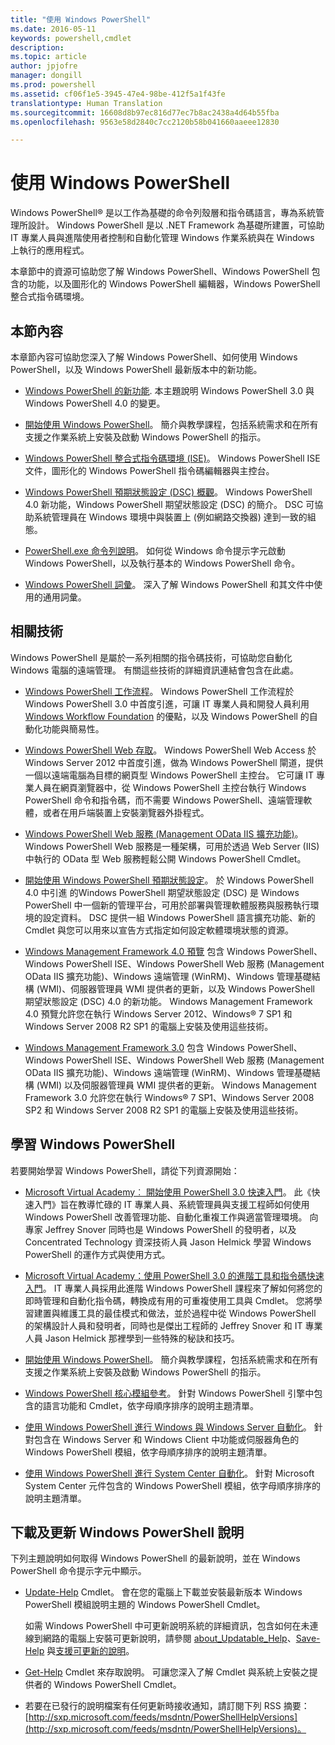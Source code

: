 ```yaml
---
title: "使用 Windows PowerShell"
ms.date: 2016-05-11
keywords: powershell,cmdlet
description: 
ms.topic: article
author: jpjofre
manager: dongill
ms.prod: powershell
ms.assetid: cf06f1e5-3945-47e4-98be-412f5a1f43fe
translationtype: Human Translation
ms.sourcegitcommit: 16608d8b97ec816d77ec7b8ac2438a4d64b55fba
ms.openlocfilehash: 9563e58d2840c7cc2120b58b041660aaeee12830

---
```


# 使用 Windows PowerShell
Windows PowerShell® 是以工作為基礎的命令列殼層和指令碼語言，專為系統管理所設計。 Windows PowerShell 是以 .NET Framework 為基礎所建置，可協助 IT 專業人員與進階使用者控制和自動化管理 Windows 作業系統與在 Windows 上執行的應用程式。

本章節中的資源可協助您了解 Windows PowerShell、Windows PowerShell 包含的功能，以及圖形化的 Windows PowerShell 編輯器，Windows PowerShell 整合式指令碼環境。

## 本節內容
本章節內容可協助您深入了解 Windows PowerShell、如何使用 Windows PowerShell，以及 Windows PowerShell 最新版本中的新功能。

-   [Windows PowerShell 的新功能](../../whats-new/What-s-New-in-Windows-PowerShell-50.md). 本主題說明 Windows PowerShell 3.0 與 Windows PowerShell 4.0 的變更。

-   [開始使用 Windows PowerShell](../Getting-Started-with-Windows-PowerShell.md)。 簡介與教學課程，包括系統需求和在所有支援之作業系統上安裝及啟動 Windows PowerShell 的指示。

-   [Windows PowerShell 整合式指令碼環境 &#40;ISE&#41;](Windows-PowerShell-Integrated-Scripting-Environment--ISE-.md)。 Windows PowerShell ISE 文件，圖形化的 Windows PowerShell 指令碼編輯器與主控台。

-   [Windows PowerShell 預期狀態設定 (DSC) 概觀](https://technet.microsoft.com/en-us/library/04c9e716-822c-40f0-8fdf-f2dda8abd888)。 Windows PowerShell 4.0 新功能，Windows PowerShell 期望狀態設定 (DSC) 的簡介。 DSC 可協助系統管理員在 Windows 環境中與裝置上 (例如網路交換器) 達到一致的組態。

-   [PowerShell.exe 命令列說明](../../core-powershell/console/PowerShell.exe-Command-Line-Help.md)。 如何從 Windows 命令提示字元啟動 Windows PowerShell，以及執行基本的 Windows PowerShell 命令。

-   [Windows PowerShell 詞彙](../../Windows-PowerShell-Glossary.md)。 深入了解 Windows PowerShell 和其文件中使用的通用詞彙。

## 相關技術
Windows PowerShell 是屬於一系列相關的指令碼技術，可協助您自動化 Windows 電腦的遠端管理。 有關這些技術的詳細資訊連結會包含在此處。

-   [Windows PowerShell 工作流程](http://technet.microsoft.com/library/jj134242.aspx)。 Windows PowerShell 工作流程於 Windows PowerShell 3.0 中首度引進，可讓 IT 專業人員和開發人員利用 [Windows Workflow Foundation](http://msdn.microsoft.com/library/ee342461.aspx) 的優點，以及 Windows PowerShell 的自動化功能與簡易性。

-   [Windows PowerShell Web 存取](http://technet.microsoft.com/library/hh831611.aspx)。 Windows PowerShell Web Access 於 Windows Server 2012 中首度引進，做為 Windows PowerShell 閘道，提供一個以遠端電腦為目標的網頁型 Windows PowerShell 主控台。 它可讓 IT 專業人員在網頁瀏覽器中，從 Windows PowerShell 主控台執行 Windows PowerShell 命令和指令碼，而不需要 Windows PowerShell、遠端管理軟體，或者在用戶端裝置上安裝瀏覽器外掛程式。

-   [Windows PowerShell Web 服務 (Management OData IIS 擴充功能)](http://msdn.microsoft.com/library/windows/desktop/hh880865.aspx)。 Windows PowerShell Web 服務是一種架構，可用於透過 Web Server (IIS) 中執行的 OData 型 Web 服務輕鬆公開 Windows PowerShell Cmdlet。

-   [開始使用 Windows PowerShell 預期狀態設定](https://technet.microsoft.com/en-us/library/c134aa32-b085-4656-9a89-955d8ff768d0)。 於 Windows PowerShell 4.0 中引進 的Windows PowerShell 期望狀態設定 (DSC) 是 Windows PowerShell 中一個新的管理平台，可用於部署與管理軟體服務與服務執行環境的設定資料。 DSC 提供一組 Windows PowerShell 語言擴充功能、新的 Cmdlet 與您可以用來以宣告方式指定如何設定軟體環境狀態的資源。

-   [Windows Management Framework 4.0 預覽](http://go.microsoft.com/fwlink/?LinkID=293881) 包含 Windows PowerShell、Windows PowerShell ISE、Windows PowerShell Web 服務 (Management OData IIS 擴充功能)、Windows 遠端管理 (WinRM)、Windows 管理基礎結構 (WMI)、伺服器管理員 WMI 提供者的更新，以及 Windows PowerShell 期望狀態設定 (DSC) 4.0 的新功能。 Windows Management Framework 4.0 預覽允許您在執行 Windows Server 2012、Windows® 7 SP1 和 Windows Server 2008 R2 SP1 的電腦上安裝及使用這些技術。

-   [Windows Management Framework 3.0](http://www.microsoft.com/download/details.aspx?id=34595) 包含 Windows PowerShell、Windows PowerShell ISE、Windows PowerShell Web 服務 (Management OData IIS 擴充功能)、Windows 遠端管理 (WinRM)、Windows 管理基礎結構 (WMI) 以及伺服器管理員 WMI 提供者的更新。 Windows Management Framework 3.0 允許您在執行 Windows® 7 SP1、Windows Server 2008 SP2 和 Windows Server 2008 R2 SP1 的電腦上安裝及使用這些技術。

## 學習 Windows PowerShell
若要開始學習 Windows PowerShell，請從下列資源開始：

-   [Microsoft Virtual Academy︰ 開始使用 PowerShell 3.0 快速入門](https://mva.microsoft.com/en-us/training-courses/getting-started-with-powershell-3-0-jump-start-8276)。 此《快速入門》旨在教導忙碌的 IT 專業人員、系統管理員與支援工程師如何使用 Windows PowerShell 改善管理功能、自動化重複工作與適當管理環境。 向專家 Jeffrey Snover 同時也是 Windows PowerShell 的發明者，以及 Concentrated Technology 資深技術人員 Jason Helmick 學習 Windows PowerShell 的運作方式與使用方式。

-   [Microsoft Virtual Academy：使用 PowerShell 3.0 的進階工具和指令碼快速入門](https://mva.microsoft.com/en-US/training-courses/advanced-tools-scripting-with-powershell-30-jump-start-8277)。 IT 專業人員採用此進階 Windows PowerShell 課程來了解如何將您的即時管理和自動化指令碼，轉換成有用的可重複使用工具與 Cmdlet。 您將學習建置與維護工具的最佳模式和做法，並於過程中從 Windows PowerShell 的架構設計人員和發明者，同時也是傑出工程師的 Jeffrey Snover 和 IT 專業人員 Jason Helmick 那裡學到一些特殊的秘訣和技巧。

-   [開始使用 Windows PowerShell](../Getting-Started-with-Windows-PowerShell.md)。 簡介與教學課程，包括系統需求和在所有支援之作業系統上安裝及啟動 Windows PowerShell 的指示。

-   [Windows PowerShell 核心模組參考](http://technet.microsoft.com/library/hh847741(v=wps.630).aspx)。 針對 Windows PowerShell 引擎中包含的語言功能和 Cmdlet，依字母順序排序的說明主題清單。

-   [使用 Windows PowerShell 進行 Windows 與 Windows Server 自動化](http://technet.microsoft.com/library/dn249523.aspx)。 針對包含在 Windows Server 和 Windows Client 中功能或伺服器角色的 Windows PowerShell 模組，依字母順序排序的說明主題清單。

-   [使用 Windows PowerShell 進行 System Center 自動化](https://technet.microsoft.com/en-us/library/mt156962.aspx)。 針對 Microsoft System Center 元件包含的 Windows PowerShell 模組，依字母順序排序的說明主題清單。

## 下載及更新 Windows PowerShell 說明
下列主題說明如何取得 Windows PowerShell 的最新說明，並在 Windows PowerShell 命令提示字元中顯示。

-   [Update-Help](http://technet.microsoft.com/library/hh849720.aspx) Cmdlet。 會在您的電腦上下載並安裝最新版本 Windows PowerShell 模組說明主題的 Windows PowerShell Cmdlet。

    如需 Windows PowerShell 中可更新說明系統的詳細資訊，包含如何在未連線到網路的電腦上安裝可更新說明，請參閱 [about_Updatable_Help](http://technet.microsoft.com/library/hh847735.aspx)、[Save-Help](http://technet.microsoft.com/library/hh849724.aspx) 與[支援可更新的說明](http://msdn.microsoft.com/library/hh852754.aspx)。

-   [Get-Help](http://technet.microsoft.com/library/hh849696(v=wps.630).aspx) Cmdlet 來存取說明。 可讓您深入了解 Cmdlet 與系統上安裝之提供者的 Windows PowerShell Cmdlet。

-   若要在已發行的說明檔案有任何更新時接收通知，請訂閱下列 RSS 摘要：[http://sxp.microsoft.com/feeds/msdntn/PowerShellHelpVersions](http://sxp.microsoft.com/feeds/msdntn/PowerShellHelpVersions)。




<!--HONumber=Oct16_HO1-->


